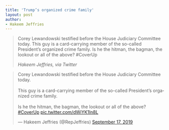 ```yaml
---
title: 'Trump’s organized crime family'
layout: post
author:
- Hakeem Jeffries
---
```


> Corey Lewandowski testified before the House Judiciary Committee today. This guy is a card-carrying member of the so-called President’s organized crime family. Is he the hitman, the bagman, the lookout or all of the above? #CoverUp
>
> <cite>Hakeem Jeffries, via Twitter</cite>

<blockquote class="twitter-tweet"><p lang="en" dir="ltr">Corey Lewandowski testified before the House Judiciary Committee today.<br><br>This guy is a card-carrying member of the so-called President’s organized crime family.<br><br>Is he the hitman, the bagman, the lookout or all of the above?<a href="https://twitter.com/hashtag/CoverUp?src=hash&amp;ref_src=twsrc%5Etfw">#CoverUp</a> <a href="https://t.co/dWiYK1In8L">pic.twitter.com/dWiYK1In8L</a></p>&mdash; Hakeem Jeffries (@RepJeffries) <a href="https://twitter.com/RepJeffries/status/1174065579134767105?ref_src=twsrc%5Etfw">September 17, 2019</a></blockquote> <script async src="https://platform.twitter.com/widgets.js" charset="utf-8"></script>

